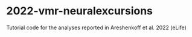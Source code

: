 # 2022-vmr-neuralexcursions
Tutorial code for the analyses reported in Areshenkoff et al. 2022 (eLife)
